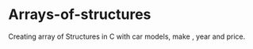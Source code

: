 # Arrays-of-structures
Creating  array  of Structures  in C  with car models, make , year and price.
